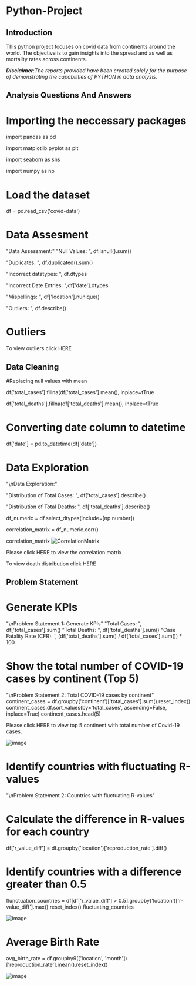 # Python-Project

## Introduction
This python project focuses on covid data from continents around the world.
The objective is to gain insights into the spread and as well as mortality rates across continents.

**_Disclaimer_**:_The reports provided have been created solely for the purpose of demonstrating the capabilities of PYTHON in data analysis_.

## Analysis Questions And Answers
# Importing the neccessary packages

import pandas as pd

import matplotlib.pyplot as plt

import seaborn as sns

import numpy as np

# Load the dataset
df = pd.read_csv('covid-data')

# Data Assesment
"Data Assessment:"
"Null Values: ", df.isnull().sum()

"Duplicates: ", df.duplicated().sum()

"Incorrect datatypes: ", df.dtypes

"Incorrect Date Entries: ",df['date'].dtypes

"Mispellings: ", df['location'].nunique()

"Outliers: ", df.describe()

# Outliers
To view outliers click HERE



## Data Cleaning 
#Replacing null values with mean

df['total_cases'].fillna(df['total_cases'].mean(), inplace=tTrue

df['total_deaths'].fillna(df['total_deaths'].mean(), inplace=tTrue

# Converting date column to datetime
df['date'] = pd.to_datetime(df['date'])

# Data Exploration
"\nData Exploration:"

"Distribution of Total Cases: ", df['total_cases'].describe()

"Distribution of Total Deaths: ", df['total_deaths'].describe()

df_numeric = df.select_dtypes(include=[np.number])

correlation_matrix = df_numeric.corr()

correlation_matrix
![CorrelationMatrix](https://github.com/Kighoorobosa/Python-Project/assets/159533793/41f1a94e-dcac-4e56-97a0-745e57379f13)

Please click HERE to view the correlation matrix

To view death distribution click HERE

## Problem Statement
# Generate KPIs
"\nProblem Statement 1: Generate KPIs"
"Total Cases: ", df['total_cases'].sum()
"Total Deaths: ", df['total_deaths'].sum()
"Case Fatality Rate (CFR): ', (df['total_deaths'].sum() / df['total_cases'].sum()) * 100

# Show the total number of COVID-19 cases by continent (Top 5)
"\nProblem Statement 2: Total COVID-19 cases by continent"
continent_cases = df.groupby('continent')['total_cases'].sum().reset_index()
continent_cases.df.sort_values(by='total_cases', ascending=False, inplace=True)
continent_cases.head(5)

Please click HERE to view top 5 continent with total number of Covid-19 cases.

![image](https://github.com/Kighoorobosa/Python-Project/assets/159533793/c7830cb8-5d6c-4225-a101-dc234a1e9008)


# Identify countries with fluctuating R-values
"\nProblem Statement 2: Countries with fluctuating R-values"
# Calculate the difference in R-values for each country
df['r_value_diff'] = df.groupby('location')['reproduction_rate'].diff()
# Identify countries with a difference greater than 0.5
flunctuation_countries = df[df['r_value_diff'] > 0.5].groupby('location')['r-value_diff'].max().reset_index()
fluctuating_countries
 
![image](https://github.com/Kighoorobosa/Python-Project/assets/159533793/ae371863-0fc1-4b7f-a649-bf47f6944950)

# Average Birth Rate
avg_birth_rate = df.groupby9(['location', 'month'])['reproduction_rate'].mean().reset_index()

![image](https://github.com/Kighoorobosa/Python-Project/assets/159533793/5d732d35-4d89-4fa0-be86-011d8eb5583c)









